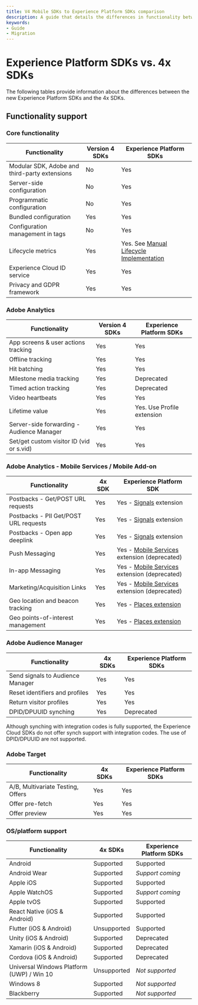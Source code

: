 ```yaml
---
title: V4 Mobile SDKs to Experience Platform SDKs comparison
description: A guide that details the differences in functionality between the v4 and the Adobe Experience Platform SDKs.
keywords:
- Guide
- Migration
---
```


# Experience Platform SDKs vs. 4x SDKs

The following tables provide information about the differences between the new Experience Platform SDKs and the 4x SDKs.

## Functionality support

### Core functionality

| Functionality | Version 4 SDKs | Experience Platform SDKs |
|---|---|---|
| Modular SDK, Adobe and third-party extensions | No | Yes |
| Server-side configuration | No | Yes |
| Programmatic configuration | No | Yes |
| Bundled configuration | Yes | Yes |
| Configuration management in tags | No | Yes |
| Lifecycle metrics | Yes | Yes. See [Manual Lifecycle Implementation](lifecycle.md) |
| Experience Cloud ID service | Yes | Yes |
| Privacy and GDPR framework | Yes | Yes |

### Adobe Analytics

| Functionality | Version 4 SDKs | Experience Platform SDKs |
|---|---|---|
| App screens & user actions tracking | Yes | Yes |
| Offline tracking | Yes | Yes |
| Hit batching | Yes | Yes |
| Milestone media tracking | Yes | Deprecated |
| Timed action tracking | Yes | Deprecated |
| Video heartbeats | Yes | Yes |
| Lifetime value | Yes | Yes. Use Profile extension |
| Server-side forwarding - Audience Manager | Yes | Yes |
| Set/get custom visitor ID (vid or s.vid) | Yes | Yes |

### Adobe Analytics - Mobile Services / Mobile Add-on

| Functionality | 4x SDK | Experience Platform SDK |
|---|---|---|
| Postbacks - Get/POST URL requests | Yes | Yes - [Signals](../../home/base/mobile-core/signal/index.md) extension |
| Postbacks - PII Get/POST URL requests | Yes | Yes - [Signals](../../home/base/mobile-core/signal/index.md) extension |
| Postbacks - Open app deeplink | Yes | Yes - [Signals](../../home/base/mobile-core/signal/index.md) extension |
| Push Messaging | Yes | Yes - [Mobile Services](https://developer.adobe.com/client-sdks/previous-versions/documentation/adobe-analytics-mobile-services/) extension (deprecated) |
| In-app Messaging | Yes | Yes - [Mobile Services](https://developer.adobe.com/client-sdks/previous-versions/documentation/adobe-analytics-mobile-services/) extension (deprecated) |
| Marketing/Acquisition Links | Yes | Yes - [Mobile Services](https://developer.adobe.com/client-sdks/previous-versions/documentation/adobe-analytics-mobile-services/) extension (deprecated)|
| Geo location and beacon tracking | Yes | Yes - [Places extension](../../solution/places/index.md) |
| Geo points-of-interest management | Yes | Yes - [Places extension](../../solution/places/index.md) |

### Adobe Audience Manager

| Functionality | 4x SDKs | Experience Platform SDKs |
|---|---|---|
| Send signals to Audience Manager | Yes | Yes |
| Reset identifiers and profiles | Yes | Yes |
| Return visitor profiles | Yes | Yes |
| DPID/DPUUID synching | Yes | Deprecated |

<InlineAlert variant="info" slots="text"/>

Although synching with integration codes is fully supported, the Experience Cloud SDKs do not offer synch support with integration codes. The use of DPID/DPUUID are not supported.

### Adobe Target

| Functionality | 4x SDKs | Experience Platform SDKs |
|---|---|---|
| A/B, Multivariate Testing, Offers | Yes | Yes |
| Offer pre-fetch | Yes | Yes |
| Offer preview | Yes | Yes |

### OS/platform support

| Functionality | 4x SDKs | Experience Platform SDKs |
|---|---|---|
| Android | Supported | Supported |
| Android Wear​ | Supported | _Support coming_ |
| Apple iOS | Supported | Supported |
| Apple WatchOS | Supported | _Support coming_ |
| Apple tvOS | Supported | Supported |
| React Native (iOS & Android) | Supported | Supported |
| Flutter (iOS & Android) | Unsupported | Supported |
| Unity (iOS & Android)​ | Supported | Deprecated |
| Xamarin (iOS & Android) | Supported | Deprecated |
| Cordova (iOS & Android)​ | Supported | Deprecated |
| Universal Windows Platform (UWP) / Win 10 | Unsupported | _Not supported_ |
| Windows 8​ | Supported | _Not supported_ |
| Blackberry | Supported | _Not supported_ |
